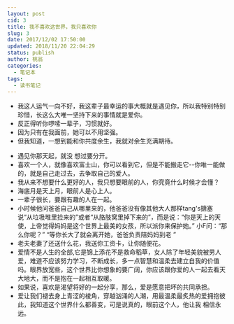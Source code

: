 ```yaml
---
layout: post
cid: 3
title: 我不喜欢这世界，我只喜欢你
slug: 3
date: 2017/12/02 17:50:00
updated: 2018/11/20 22:04:29
status: publish
author: 桃翁
categories: 
  - 笔记本
tags: 
  - 读书笔记
---
```



- 我这人运气一向不好，我这辈子最幸运的事大概就是遇见你，所以我特别特别珍惜，长这么大唯一坚持下来的事情就是爱你。
- 反正得听你啰嗦一辈子，习惯就好。
- 因为只有在我面前，她可以不用坚强。
- 但我知道，一想到能和你共度余生，我就对余生充满期待。


<!--more-->


- 遇见你那天起，就没 想过要分开。
- 喜欢一个人，就像喜欢富士山，你可以看到它，但是不能搬走它--你唯一能做的，就是自己走过去，去争取自己的爱人。
- 我从来不想要什么更好的人，我只想要眼前的人，你究竟什么时候才会懂？
- 海底月是天上月，眼前人是心上人。
- 一辈子很长，要跟有趣的人在一起。
- 小时候他问爸爸自己从哪里来的，他爸爸没有像其他大人那样tang's搪塞说“从垃圾堆里捡来的”或者“从胳肢窝里掉下来的”，而是说：“你是天上的天使，上帝觉得妈妈是这个世界上最美的女孩，所以派你来保护她。”
 小F问：“那么你呢？”  “等你长大了就会离开她，爸爸负责陪妈妈到老 ”
- 老夫老妻了还送什么花，我送你工资卡，让你随便花。
- 爱情不是人生的全部,它是锦上添花不是救命稻草，女人除了年轻美貌被男人爱，难道不应该努力学习，不断成长，多一点智慧和温柔去建立自我的价值吗。眼界放宽些，这个世界比你想象的要广阔，你应该跟你爱的人一起去看天大地大，而不是抱在一起相互取暖。
- 如果说，喜欢是渴望将好的一起分享，那么，爱是愿意把坏的共同承担。                
- 爱让我们褪去身上青涩的棱角，穿越汹涌的人潮，用最温柔最炙热的爱拥抱彼此，我知道这个世界什么都善变，可是说真的，眼前这个人，他让我 相信永远。
